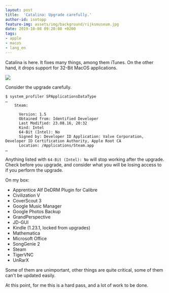 ```yaml
---
layout: post
title:  'Catalina: Upgrade carefully.'
author-id: isotopp
feature-img: assets/img/background/rijksmuseum.jpg
date: 2019-10-08 09:20:08 +0200
tags:
- apple
- macos
- lang_en
---
```

Catalina is here. It fixes many things, among them iTunes. On the other
hand, it drops support for 32-Bit MacOS applications.

![](/uploads/catalina.png)

Consider the upgrade carefully.

```console
$ system_profiler SPApplicationsDataType
…
    Steam:

      Version: 1.5
      Obtained from: Identified Developer
      Last Modified: 23.08.16, 20:32
      Kind: Intel
      64-Bit (Intel): No
      Signed by: Developer ID Application: Valve Corporation, Developer ID Certification Authority, Apple Root CA
      Location: /Applications/Steam.app
…
```

Anything listed with `64-Bit (Intel): No` will stop working after the
upgrade. Check before you upgrade, and consider what you will be losing
access to if you perform the upgrade.

On my box:
- Apprentice Alf DeDRM Plugin for Calibre
- Civilization V
- CoverScout 3
- Google Music Manager
- Google Photos Backup
- GrandPerspective
- JD-GUI
- Kindle (1.23.1, locked from upgrades)
- Mathematica
- Microsoft Office
- SongGenie 2
- Steam
- TigerVNC
- UnRarX

Some of them are unimportant, other things are quite critical, some of them
can't be updated easily.

At this point, for me this is a hard pass, and a lot of work to be done.

